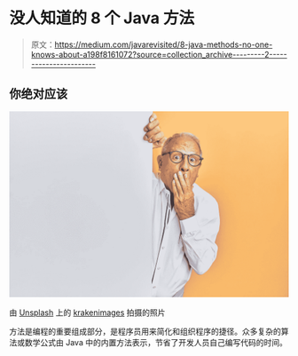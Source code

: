 # 没人知道的 8 个 Java 方法

> 原文：<https://medium.com/javarevisited/8-java-methods-no-one-knows-about-a198f8161072?source=collection_archive---------2----------------------->

## 你绝对应该

![](img/8ea0dca2e1def9ae6b3a02b8235ff273.png)

由 [Unsplash](https://unsplash.com?utm_source=medium&utm_medium=referral) 上的 [krakenimages](https://unsplash.com/@krakenimages?utm_source=medium&utm_medium=referral) 拍摄的照片

方法是编程的重要组成部分，是程序员用来简化和组织程序的捷径。众多复杂的算法或数学公式由 Java 中的内置方法表示，节省了开发人员自己编写代码的时间。